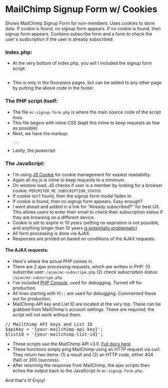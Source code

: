 # MailChimp Signup Form w/ Cookies

Shows MailChimp Signup Form for non-members. Uses cookies to store data. If cookie is found, no signup form appears. If no cookie is found, then signup form appears. Contains subscribe form and a form to check the user's susbcription if the user is already subscribed.

### Index.php:
- At the very bottom of index.php, you will I included the signup form script:
  <pre><?php include('mc-signup-form.php'); ?></pre>
- This is only in the floorplans pages, but can be added to any other page by putting the above code in the footer.

### The PHP script itself:
- The file <code>mc-signup-form.php</code> is where the main source code of the script lives.
- This file begins with inline CSS (kept this inline to keep requests as few as possible)
- Next, we have the markup: <code><pre><div id="mc_embed_signup">...</div></pre></code>
- Lastly, the javascript.

### The JavaScript:
- I'm using [JS Cookie](https://github.com/js-cookie/js-cookie) for cookie management for easiest readability. 
- Again all my js is inline to keep requests to a minimum. 
- On window load, JS checks if user is a member by looking for a browser cookie: <code>PERIMITER_MC_SUBSCRIPTION_STATUS</code>
- If cookie isn't found, then the signup form modal fades in.
- If cookie is found, then no signup form appears. Easy enough?
- I went ahead and added in a link for "Already subscribed?" for best UX. This allows users to enter their email to check their subscription status if they are browsing on a different device. 
- Cookie is set to expire in 10 years (setting no expiration is not possible, and anything longer than 10 years [is potentially problematic](http://stackoverflow.com/questions/3290424/set-a-cookie-to-never-expire))
- All form processing is done via AJAX. 
- Responses are printed on based on conditions of the AJAX requests. 

#### The AJAX requests:
- Here's where the actual PHP comes in.
- There are 2 ajax processing requests, which are written in PHP:
(1) subscribe user:  <code>/ajax/mc-subscripe.php</code>
(2) check subscription status:  <code>/ajax/mc-subscripe.php</code>
- I've included [PHP Console](https://github.com/barbushin/php-console), used for debugging. Turned off for production.
- All lines starting with <code>PC::</code> are used for debugging. Commented these out for production.
- MailChimp API key and List ID are located at the very top. These can be grabbed from MailChimp's account settings. These are required; the script will not work without them. 
<pre>// MailChimp API keys and List ID
$apiKey = '{your-mailchimp-api-key}';
$listId = '{your-mailchimp-list-id}';</pre>
- These scripts use the MailChimp API v3.0. [Full docs here](http://developer.mailchimp.com/documentation/mailchimp/guides/get-started-with-mailchimp-api-3/).
- These functions simply ping MailChimp using an HTTP request via curl. They return two items: (1) a result and (2) an HTTP code, either 404 (fail) or 200 (success).
- After returning the response from MailChimp, the ajax scripts then echos the output back to the JavaScript in <code>mc-signup-form.php.</code>

And that's it! Enjoy!
